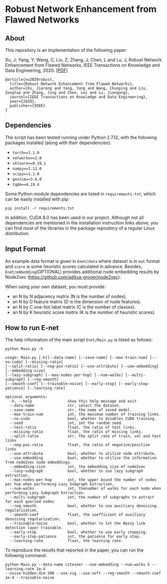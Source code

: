 Robust Network Enhancement from Flawed Networks
===============================================================================

About
-----

This repository is an implementation of the following paper:

Xu, J; Yang, Y; Wang, C; Liu, Z; Zhang, J; Chen, L and Lu, J, Robust Network Enhancement from Flawed Networks, IEEE Transactions
on Knowledge and Data Engineering, 2020. 
[<a href="works/tkde2021_netrl_xu.pdf">PDF</a>]

```
@article{xu2020robust,
  title={Robust Network Enhancement from Flawed Networks},
  author={Xu, Jiarong and Yang, Yang and Wang, Chunping and Liu, Zongtao and Zhang, Jing and Chen, Lei and Lu, Jiangang},
  journal={IEEE Transactions on Knowledge and Data Engineering},
  year={2020},
  publisher={IEEE}
}
```

Dependencies
-----

The script has been tested running under Python 2.7.12, with the following packages installed (along with their dependencies):

- `torch==1.1.0`
- `networkx==2.0`
- `sklearn==0.19.1`
- `numpy==1.11.0`
- `scipy==1.1.0`
- `gensim==3.6.0`
- `tqdm==4.19.4`

Some Python module dependencies are listed in `requirements.txt`, which can be easily installed with pip:

```
pip install -r requirements.txt
```

In addition, CUDA 8.0 has been used in our project. Although not all dependencies are mentioned in the installation instruction links above, you can find most of the libraries in the package repository of a regular Linux distribution.


Input Format
-----
An example data format is given in ```Enet/data``` where dataset is in ```mat``` format and ```score``` is some heuristic scores calculated in advance. Besides, ```Enet/embedding```(OPTIONAL) provides additional node embedding results by Node2vec (https://github.com/aditya-grover/node2vec).

When using your own dataset, you must provide:

* an N by N adjacency matrix (N is the number of nodes).
* an N by D feature matrix (D is the dimension of node features).
* an N by C one-hot label matrix (C is the number of classes).
* an N by K heuristic score matrix (K is the number of heuristic scores).

How to run E-net
-----
The help information of the main script ```Enet/Main.py``` is listed as follows:

    python Main.py -h
    
    usage: Main.py [-h][--data-name] [--save-name] [--max-train-num] [--no-cuda] [--missing-ratio] 
    [--split-ratio] [--neg-pos-ratio] [--use-attribute] [--use-embedding] [--embedding-size] 
    [--lazy-subgraph] [--max-nodes-per-hop] [--num-walks] [--multi-subgraph] [--reg-smooth] 
    [--smooth-coef] [--trainable-noise] [--early-stop] [--early-stop-patience] [--learning-rate] 
    
    optional arguments:
      -h, --help                show this help message and exit
      --data-name               str, select the dataset. 
      --save-name               str, the name of saved model. 
      --max-train-num           int, the maximum number of training links.
      --no-cuda                 bool, whether to disables CUDA training.
      --seed                    int, set the random seed.
      --test-ratio              float, the ratio of test links.
      --missing-ratio           float, the ratio of missing links.
      --split-ratio             str, the split rate of train, val and test links
      --neg-pos-ratio           float, the ratio of negative/positive links
      --use-attribute           bool, whether to utilize node attribute. 
      --use-embedding           bool, whether to utilize the information from node2vec node embeddings.
      --embedding-size          int, the embedding size of node2vec
      --lazy-subgraph           bool, whether to use lazy subgraph extraction.
      --max-nodes-per-hop       int, the upper bound the number of nodes per hop when performing Lazy Subgraph Extraction. 
      --num-walks               int, thenumber of walks for each node when performing Lazy Subgraph Extraction. 
      --multi-subgraph          int, the number of subgraphs to extract for each queried nodes
      --reg-smooth              bool, whether to use auxiliary denoising regularization.
      --smooth-coef             float, the coefficient of auxiliary denoising regularization. 
      --trainable-noise         bool, whether to let the Noisy link detection layer trainable.
      --early-stop              bool, whether to use early stopping.
      --early-stop-patience     int, the patience for early stop.
      --learning-rate           float, the learning rate. 

To reproduce the results that reported in the paper, you can run the following command:

    python Main.py --data-name citeseer --use-embedding --num-walks 5 --learning-rate 1e-4 
    --noise-hidden-dim 500 --use-sig --use-soft --reg-smooth --smooth-coef 1e-4 --trainable-noise 
    

